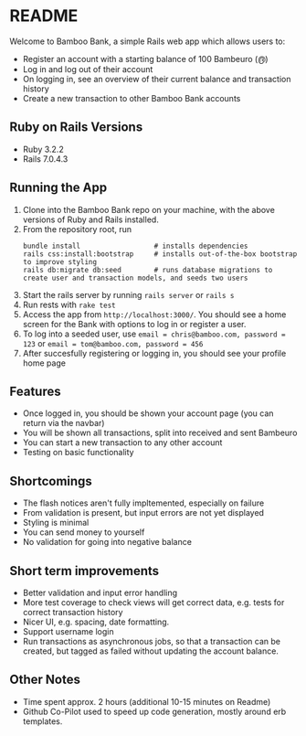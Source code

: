 # README

Welcome to Bamboo Bank, a simple Rails web app which allows users to:
* Register an account with a starting balance of 100 Bambeuro (൫)
* Log in and log out of their account
* On logging in, see an overview of their current balance and transaction history
* Create a new transaction to other Bamboo Bank accounts

## Ruby on Rails Versions
* Ruby 3.2.2
* Rails 7.0.4.3

## Running the App
1. Clone into the Bamboo Bank repo on your machine, with the above versions of Ruby and Rails installed. 
2. From the repository root, run 
    ```
    bundle install                  # installs dependencies
    rails css:install:bootstrap     # installs out-of-the-box bootstrap to improve styling
    rails db:migrate db:seed        # runs database migrations to create user and transaction models, and seeds two users
    ```
3. Start the rails server by running `rails server` or `rails s`
4. Run rests with `rake test` 
5. Access the app from `http://localhost:3000/`. You should see a home screen for the Bank with options to log in or register a user.
6. To log into a seeded user, use `email = chris@bamboo.com, password = 123` or `email = tom@bamboo.com, password = 456`
7. After succesfully registering or logging in, you should see your profile home page

## Features
* Once logged in, you should be shown your account page (you can return via the navbar)
* You will be shown all transactions, split into received and sent Bambeuro
* You can start a new transaction to any other account
* Testing on basic functionality

## Shortcomings
* The flash notices aren't fully impltemented, especially on failure
* From validation is present, but input errors are not yet displayed
* Styling is minimal
* You can send money to yourself
* No validation for going into negative balance

## Short term improvements
* Better validation and input error handling
* More test coverage to check views will get correct data, e.g. tests for correct transaction history
* Nicer UI, e.g. spacing, date formatting.
* Support username login
* Run transactions as asynchronous jobs, so that a transaction can be created, but tagged as failed without updating the account balance.

## Other Notes
* Time spent approx. 2 hours (additional 10-15 minutes on Readme)
* Github Co-Pilot used to speed up code generation, mostly around erb templates. 

